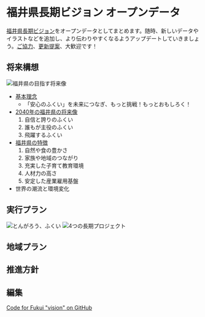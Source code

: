 # 福井県長期ビジョン オープンデータ
[福井県長期ビジョン](https://www.pref.fukui.lg.jp/doc/seiki/vision2019/top.html)をオープンデータとしてまとめます。随時、新しいデータやイラストなどを追加し、より伝わりやすくなるようアップデートしていきましょう。[ご協力](https://github.com/code4fukui/vision/issues)、[更新提案](https://github.com/code4fukui/vision/pulls)、大歓迎です！

## 将来構想
![福井県の目指す将来像](https://code4fukui.github.io/vision/img/fukuivision2.jpg)

- [基本理念](基本理念.md)
  - 「安心のふくい」を未来につなぎ、もっと挑戦！もっとおもしろく！
- [2040年の福井県の将来像](2040年の福井県の将来像.md)
  1. 自信と誇りのふくい
  2. 誰もが主役のふくい
  3. 飛躍するふくい
- [福井県の特徴](福井県の特徴.md)
  1. 自然や食の豊かさ
  2. 家族や地域のつながり
  3. 充実した子育て教育環境
  4. 人材力の高さ
  5. 安定した産業雇用基盤
- 世界の潮流と環境変化

## 実行プラン
![とんがろう、ふくい](https://code4fukui.github.io/vision/img/fukuivision3.jpg)
![4つの長期プロジェクト](https://code4fukui.github.io/vision/img/fukuivision1.png)

## 地域プラン
## 推進方針
## 編集
[Code for Fukui "vision" on GitHub](https://github.com/code4fukui/vision/)
